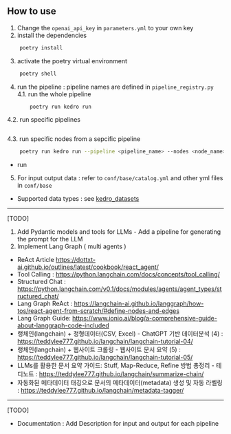 
## How to use
1. Change the ```openai_api_key``` in ```parameters.yml``` to your own key
2. install the dependencies 
```bash
    poetry install
``` 
3. activate the poetry virtual environment
```bash
    poetry shell
```
4. run the pipeline : pipeline names are defined in ```pipeline_registry.py```
4.1. run the whole pipeline
    ```bash
        poetry run kedro run
    ```
4.2. run specific pipelines 
```bash 

```
4.3. run specific nodes from a sepcific pipeline
```bash
    poetry run kedro run --pipeline <pipeline_name> --nodes <node_name>
```
- run
5. For input output data : refer to ```conf/base/catalog.yml``` and other yml files in ```conf/base```
- Supported data types : see [kedro_datasets](https://docs.kedro.org/projects/kedro-datasets/en/kedro-datasets-6.0.0/api/kedro_datasets.html) 
--- 
[TODO] 
1. Add Pydantic models and tools for LLMs  - Add a pipeline for generating the prompt for the LLM
2. Implement Lang Graph ( multi agents )

- ReAct Article https://dottxt-ai.github.io/outlines/latest/cookbook/react_agent/
- Tool Calling : https://python.langchain.com/docs/concepts/tool_calling/  
- Structured Chat : https://python.langchain.com/v0.1/docs/modules/agents/agent_types/structured_chat/ 
- Lang Graph ReAct : https://langchain-ai.github.io/langgraph/how-tos/react-agent-from-scratch/#define-nodes-and-edges 
- Lang Graph Guide: https://www.ionio.ai/blog/a-comprehensive-guide-about-langgraph-code-included 
- 랭체인(langchain) + 정형데이터(CSV, Excel) - ChatGPT 기반 데이터분석 (4) : https://teddylee777.github.io/langchain/langchain-tutorial-04/ 
- 랭체인(langchain) + 웹사이트 크롤링 - 웹사이트 문서 요약 (5) : https://teddylee777.github.io/langchain/langchain-tutorial-05/ 
- LLMs를 활용한 문서 요약 가이드: Stuff, Map-Reduce, Refine 방법 총정리 - 테디노트 : https://teddylee777.github.io/langchain/summarize-chain/
- 자동화된 메타데이터 태깅으로 문서의 메타데이터(metadata) 생성 및 자동 라벨링 : https://teddylee777.github.io/langchain/metadata-tagger/
---
[TODO]
- Documentation : Add Description for input and output for each pipeline